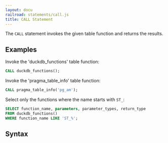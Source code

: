 ```yaml
---
layout: docu
railroad: statements/call.js
title: CALL Statement
---
```


The `CALL` statement invokes the given table function and returns the results.

## Examples

Invoke the 'duckdb_functions' table function:

```sql
CALL duckdb_functions();
```

Invoke the 'pragma_table_info' table function:

```sql
CALL pragma_table_info('pg_am');
```

Select only the functions where the name starts with `ST_`:

```sql
SELECT function_name, parameters, parameter_types, return_type
FROM duckdb_functions()
WHERE function_name LIKE 'ST_%';
```

## Syntax

<div id="rrdiagram1"></div>

